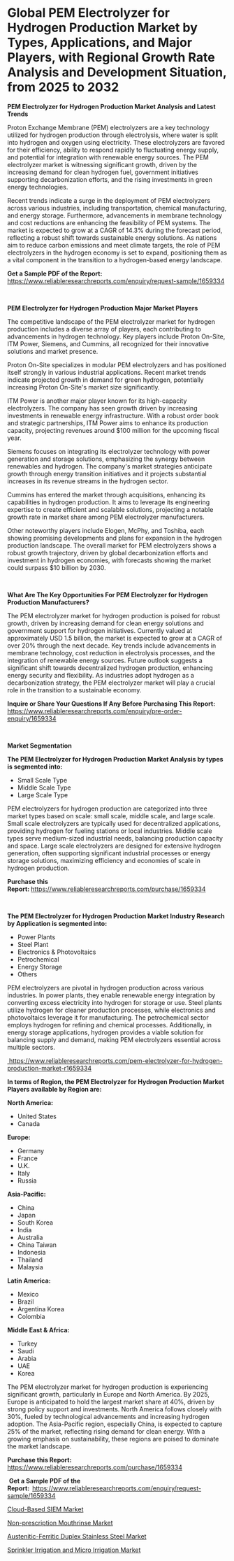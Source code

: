 <p><h1>Global PEM Electrolyzer for Hydrogen Production Market by Types, Applications, and Major Players, with Regional Growth Rate Analysis and Development Situation, from 2025 to 2032</h1></p><p><strong>PEM Electrolyzer for Hydrogen Production Market Analysis and Latest Trends</strong></p>
<p><p>Proton Exchange Membrane (PEM) electrolyzers are a key technology utilized for hydrogen production through electrolysis, where water is split into hydrogen and oxygen using electricity. These electrolyzers are favored for their efficiency, ability to respond rapidly to fluctuating energy supply, and potential for integration with renewable energy sources. The PEM electrolyzer market is witnessing significant growth, driven by the increasing demand for clean hydrogen fuel, government initiatives supporting decarbonization efforts, and the rising investments in green energy technologies. </p><p>Recent trends indicate a surge in the deployment of PEM electrolyzers across various industries, including transportation, chemical manufacturing, and energy storage. Furthermore, advancements in membrane technology and cost reductions are enhancing the feasibility of PEM systems. The market is expected to grow at a CAGR of 14.3% during the forecast period, reflecting a robust shift towards sustainable energy solutions. As nations aim to reduce carbon emissions and meet climate targets, the role of PEM electrolyzers in the hydrogen economy is set to expand, positioning them as a vital component in the transition to a hydrogen-based energy landscape.</p></p>
<p><strong>Get a Sample PDF of the Report:&nbsp;</strong> <a href="https://www.reliableresearchreports.com/enquiry/request-sample/1659334?utm_campaign=116&utm_medium=2&utm_source=Github&utm_content=ia&utm_term=23032025&utm_id=pem-electrolyzer-for-hydrogen-production">https://www.reliableresearchreports.com/enquiry/request-sample/1659334</a></p>
<p>&nbsp;</p>
<p><strong>PEM Electrolyzer for Hydrogen Production Major Market Players</strong></p>
<p><p>The competitive landscape of the PEM electrolyzer market for hydrogen production includes a diverse array of players, each contributing to advancements in hydrogen technology. Key players include Proton On-Site, ITM Power, Siemens, and Cummins, all recognized for their innovative solutions and market presence.</p><p>Proton On-Site specializes in modular PEM electrolyzers and has positioned itself strongly in various industrial applications. Recent market trends indicate projected growth in demand for green hydrogen, potentially increasing Proton On-Site's market size significantly.</p><p>ITM Power is another major player known for its high-capacity electrolyzers. The company has seen growth driven by increasing investments in renewable energy infrastructure. With a robust order book and strategic partnerships, ITM Power aims to enhance its production capacity, projecting revenues around $100 million for the upcoming fiscal year.</p><p>Siemens focuses on integrating its electrolyzer technology with power generation and storage solutions, emphasizing the synergy between renewables and hydrogen. The company's market strategies anticipate growth through energy transition initiatives and it projects substantial increases in its revenue streams in the hydrogen sector.</p><p>Cummins has entered the market through acquisitions, enhancing its capabilities in hydrogen production. It aims to leverage its engineering expertise to create efficient and scalable solutions, projecting a notable growth rate in market share among PEM electrolyzer manufacturers.</p><p>Other noteworthy players include Elogen, McPhy, and Toshiba, each showing promising developments and plans for expansion in the hydrogen production landscape. The overall market for PEM electrolyzers shows a robust growth trajectory, driven by global decarbonization efforts and investment in hydrogen economies, with forecasts showing the market could surpass $10 billion by 2030.</p></p>
<p>&nbsp;</p>
<p><strong>What Are The Key Opportunities For PEM Electrolyzer for Hydrogen Production Manufacturers?</strong></p>
<p><p>The PEM electrolyzer market for hydrogen production is poised for robust growth, driven by increasing demand for clean energy solutions and government support for hydrogen initiatives. Currently valued at approximately USD 1.5 billion, the market is expected to grow at a CAGR of over 20% through the next decade. Key trends include advancements in membrane technology, cost reduction in electrolysis processes, and the integration of renewable energy sources. Future outlook suggests a significant shift towards decentralized hydrogen production, enhancing energy security and flexibility. As industries adopt hydrogen as a decarbonization strategy, the PEM electrolyzer market will play a crucial role in the transition to a sustainable economy.</p></p>
<p><strong>Inquire or Share Your Questions If Any Before Purchasing This Report:</strong> <a href="https://www.reliableresearchreports.com/enquiry/pre-order-enquiry/1659334?utm_campaign=116&utm_medium=2&utm_source=Github&utm_content=ia&utm_term=23032025&utm_id=pem-electrolyzer-for-hydrogen-production">https://www.reliableresearchreports.com/enquiry/pre-order-enquiry/1659334</a></p>
<p>&nbsp;</p>
<p><strong>Market Segmentation</strong></p>
<p><strong>The PEM Electrolyzer for Hydrogen Production Market Analysis by types is segmented into:</strong></p>
<p><ul><li>Small Scale Type</li><li>Middle Scale Type</li><li>Large Scale Type</li></ul></p>
<p><p>PEM electrolyzers for hydrogen production are categorized into three market types based on scale: small scale, middle scale, and large scale. Small scale electrolyzers are typically used for decentralized applications, providing hydrogen for fueling stations or local industries. Middle scale types serve medium-sized industrial needs, balancing production capacity and space. Large scale electrolyzers are designed for extensive hydrogen generation, often supporting significant industrial processes or energy storage solutions, maximizing efficiency and economies of scale in hydrogen production.</p></p>
<p><strong>Purchase this Report:&nbsp;</strong><a href="https://www.reliableresearchreports.com/purchase/1659334?utm_campaign=116&utm_medium=2&utm_source=Github&utm_content=ia&utm_term=23032025&utm_id=pem-electrolyzer-for-hydrogen-production">https://www.reliableresearchreports.com/purchase/1659334</a></p>
<p>&nbsp;</p>
<p><strong>The PEM Electrolyzer for Hydrogen Production Market Industry Research by Application is segmented into:</strong></p>
<p><ul><li>Power Plants</li><li>Steel Plant</li><li>Electronics & Photovoltaics</li><li>Petrochemical</li><li>Energy Storage</li><li>Others</li></ul></p>
<p><p>PEM electrolyzers are pivotal in hydrogen production across various industries. In power plants, they enable renewable energy integration by converting excess electricity into hydrogen for storage or use. Steel plants utilize hydrogen for cleaner production processes, while electronics and photovoltaics leverage it for manufacturing. The petrochemical sector employs hydrogen for refining and chemical processes. Additionally, in energy storage applications, hydrogen provides a viable solution for balancing supply and demand, making PEM electrolyzers essential across multiple sectors.</p></p>
<p><a href="https://www.reliableresearchreports.com/pem-electrolyzer-for-hydrogen-production-market-r1659334?utm_campaign=116&utm_medium=2&utm_source=Github&utm_content=ia&utm_term=23032025&utm_id=pem-electrolyzer-for-hydrogen-production">&nbsp;https://www.reliableresearchreports.com/pem-electrolyzer-for-hydrogen-production-market-r1659334</a></p>
<p><strong>In terms of Region, the PEM Electrolyzer for Hydrogen Production Market Players available by Region are:</strong></p>
<p>
    <p> <strong> North America: </strong>
        <ul>
            <li>United States</li>
            <li>Canada</li>
        </ul>
        </p> 
    <p> <strong> Europe: </strong>
        <ul>
            <li>Germany</li>
            <li>France</li>
            <li>U.K.</li>
            <li>Italy</li>
            <li>Russia</li>
        </ul>
        </p> 
    <p> <strong> Asia-Pacific: </strong>
        <ul>
            <li>China</li>
            <li>Japan</li>
            <li>South Korea</li>
            <li>India</li>
            <li>Australia</li>
            <li>China Taiwan</li>
            <li>Indonesia</li>
            <li>Thailand</li>
            <li>Malaysia</li>
        </ul>
        </p> 
    <p> <strong> Latin America: </strong>
        <ul>
            <li>Mexico</li>
            <li>Brazil</li>
            <li>Argentina Korea</li>
            <li>Colombia</li>
        </ul>
        </p> 
    <p> <strong> Middle East & Africa: </strong>
        <ul>
            <li>Turkey</li>
            <li>Saudi</li>
            <li>Arabia</li>
            <li>UAE</li>
            <li>Korea</li>
        </ul>
    </p>
    </p>
<p><p>The PEM electrolyzer market for hydrogen production is experiencing significant growth, particularly in Europe and North America. By 2025, Europe is anticipated to hold the largest market share at 40%, driven by strong policy support and investments. North America follows closely with 30%, fueled by technological advancements and increasing hydrogen adoption. The Asia-Pacific region, especially China, is expected to capture 25% of the market, reflecting rising demand for clean energy. With a growing emphasis on sustainability, these regions are poised to dominate the market landscape.</p></p>
<p><strong>Purchase this Report: </strong><a href="https://www.reliableresearchreports.com/purchase/1659334?utm_campaign=116&utm_medium=2&utm_source=Github&utm_content=ia&utm_term=23032025&utm_id=pem-electrolyzer-for-hydrogen-production">https://www.reliableresearchreports.com/purchase/1659334</a></p>
<p>&nbsp;<strong>Get a Sample PDF of the Report:&nbsp;&nbsp;</strong><a href="https://www.reliableresearchreports.com/enquiry/request-sample/1659334?utm_campaign=116&utm_medium=2&utm_source=Github&utm_content=ia&utm_term=23032025&utm_id=pem-electrolyzer-for-hydrogen-production">https://www.reliableresearchreports.com/enquiry/request-sample/1659334</a></p>
<p><strong></strong></p>
<p><p><a href="https://github.com/palenjeppecd/Market-Research-Report-List-1/blob/main/cloud-based-siem-market.md?utm_campaign=116&utm_medium=2&utm_source=Github&utm_content=ia&utm_term=23032025&utm_id=pem-electrolyzer-for-hydrogen-production">Cloud-Based SIEM Market</a></p><p><a href="https://github.com/aarajlyre/Market-Research-Report-List-1/blob/main/non-prescription-mouthrinse-market.md?utm_campaign=116&utm_medium=2&utm_source=Github&utm_content=ia&utm_term=23032025&utm_id=pem-electrolyzer-for-hydrogen-production">Non-prescription Mouthrinse Market</a></p><p><a href="https://github.com/kovasovitzzg/Market-Research-Report-List-1/blob/main/austenitic-ferritic-duplex-stainless-steel-market.md?utm_campaign=116&utm_medium=2&utm_source=Github&utm_content=ia&utm_term=23032025&utm_id=pem-electrolyzer-for-hydrogen-production">Austenitic-Ferritic Duplex Stainless Steel Market</a></p><p><a href="https://github.com/raaschadonle/Market-Research-Report-List-1/blob/main/sprinkler-irrigation-and-micro-irrigation-market.md?utm_campaign=116&utm_medium=2&utm_source=Github&utm_content=ia&utm_term=23032025&utm_id=pem-electrolyzer-for-hydrogen-production">Sprinkler Irrigation and Micro Irrigation Market</a></p></p>